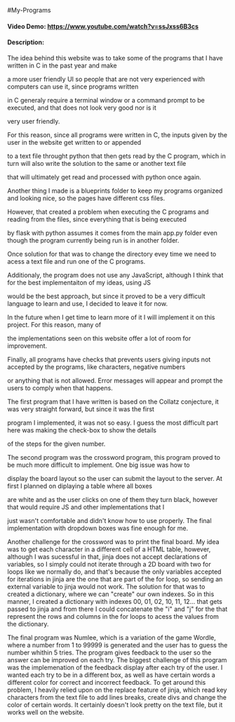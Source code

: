 #My-Programs

#### Video Demo: https://www.youtube.com/watch?v=ssJxss6B3cs

#### Description:

The idea behind this website was to take some of the programs that I have written in C in the past year and make

a more user friendly UI so people that are not very experienced with computers can use it, since programs written

in C generaly require a terminal window or a command prompt to be executed, and that does not look very good nor is it

very user friendly.



For this reason, since all programs were written in C, the inputs given by the user in the website get written to or appended

to a text file throught python that then gets read by the C program, which in turn will also write the solution to the same or another text file

that will ultimately get read and processed with python once again.



Another thing I made is a blueprints folder to keep my programs organized and looking nice, so the pages have different css files.

However, that created a problem when executing the C programs and reading from the files, since everything that is being executed

by flask with python assumes it comes from the main app.py folder even though the program currently being run is in another folder.

Once solution for that was to change the directory evey time we need to acess a text file and run one of the C programs.



Additionaly, the program does not use any JavaScript, although I think that for the best implementaiton of my ideas, using JS 

would be the best approach, but since it proved to be a very difficult language to learn and use, I decided to leave it for now.

In the future when I get time to learn more of it I will implement it on this project. For this reason, many of

the implementations seen on this website offer a lot of room for improvement.



Finally, all programs have checks that prevents users giving inputs not accepted by the programs, like characters, negative numbers

or anything that is not allowed. Error messages will appear and prompt the users to comply when that happens.



The first program that I have written is based on the Collatz conjecture, it was very straight forward, but since it was the first

program I implemented, it was not so easy. I guess the most difficult part here was making the check-box to show the details

of the steps for the given number.



The second program was the crossword program, this program proved to be much more difficult to implement. One big issue was how to

display the board layout so the user can submit the layout to the server. At first I planned on diplaying a table where all boxes 

are white and as the user clicks on one of them they turn black, however that would require JS and other implementations that I

just wasn't comfortable and didn't know how to use properly. The final implementation with dropdown boxes was fine enough for me.



Another challenge for the crossword was to print the final board. My idea was to get each character in a different cell of a HTML table, however, although I was sucessful in that, jinja does not accept declarations of variables, so I simply could not iterate through a 2D board with two for loops like we normally do, and that's because the only variables accepted for iterations in jinja are the one that are part of the for loop, so sending an external variable to jinja would not work. The solution for that was to created a dictionary, where we can "create" our own indexes. So in this manner, I created a dictionary with indexes 00, 01, 02, 10, 11, 12... that gets passed to jinja and from there I could concatenate the "i" and "j" for the that represent the rows and columns in the for loops to acess the values from the dictionary.



The final program was Numlee, which is a variation of the game Wordle, where a number from 1 to 99999 is generated and the user has to guess the number whithin 5 tries. The program gives feedback to the user so the answer can be improved on each try. The biggest challenge of this program was the implemenation of the feedback display after each try of the user. I wanted each try to be in a different box, as well as have certain words a different color for correct and incorrect feedback. To get around this problem, I heavily relied upon on the replace feature of jinja, which read key characters from the text file to add lines breaks, create divs and change the color of certain words. It certainly doesn't look pretty on the text file, but it works well on the website.

